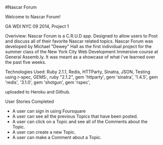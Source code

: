 #Nascar Forum

Welcome to Nascar Forum!

GA WDI NYC 09 2014, Project 1

Overiview:
Nascar Forum is a C.R.U.D app. Designed to allow users to Post and discuss all of their favorite Nascar related topics.
Nascar Forum was developed by Michael "Dewey" Hall as the first individual project for the summer class of the New York City Web Development Immersive course at General Assemb.ly. It was meant as a showcase of what i've learned over the past five weeks.

Technologies Used:
Ruby 2.1.1,
Redis,
HTTParty,
Sinatra,
JSON,
Testing using r-spec,
GEMS:,
ruby "2.1.2",
gem 'httparty',
gem 'sinatra', '1.4.5',
gem 'redis',  '3.1.0',
gem 'shotgun',
gem 'rspec',

uploaded to Heroku and Github.

User Stories Completed

- A user can sign in using Foursquare
- A user can see all the previous Topics that have been posted.
- A user can click on a Topic and see all of the Comments about the Topic.
- A user can create a new Topic.
- A user can make a Comment about a Topic.



